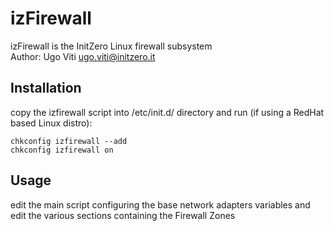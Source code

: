 # izFirewall
izFirewall is the InitZero Linux firewall subsystem <br/>
Author: Ugo Viti <ugo.viti@initzero.it>

## Installation
copy the izfirewall script into /etc/init.d/ directory and run (if using a RedHat based Linux distro):

```
chkconfig izfirewall --add
chkconfig izfirewall on
```

## Usage

edit the main script configuring the base network adapters variables and edit the various sections containing the Firewall Zones
